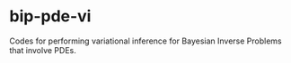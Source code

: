 # bip-pde-vi
Codes for performing variational inference for Bayesian Inverse Problems that involve PDEs.
